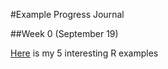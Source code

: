 #Example Progress Journal

##Week 0 (September 19)

[Here](files/Interesting_R_Examples-Tarkan_Temizöz.html.html) is my 5 interesting R examples
